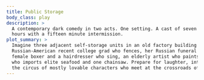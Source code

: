 ```yaml
---
title: Public Storage
body_class: play
description: >
  A contemporary dark comedy in two acts. One setting. A cast of seven actors: two female, four male. Running time 2
  hours with a fifteen minute intermission.
plot_summary: >
  Imagine three adjacent self-storage units in an old factory building in present-day Los Angeles. Cast an adorable
  Russian-American recent college grad who fences, her Russian funeral director uncle, a singer-songwriter guitarist, a
  female boxer and a hairdresser who sing, an elderly artist who paints amorous robots, an immigrant small businessman
  who imports elite seafood and one chainsaw. Prepare for laughter, intrigue and love at any age. You’re ready to reveal
  the circus of mostly lovable characters who meet at the crossroads of Public Storage.
---
```


